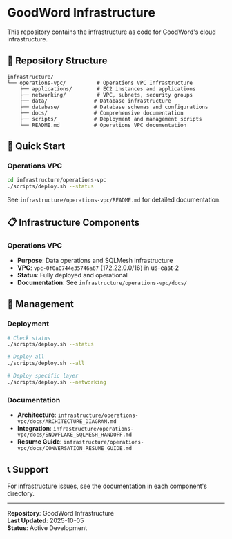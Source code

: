 # GoodWord Infrastructure

This repository contains the infrastructure as code for GoodWord's cloud infrastructure.

## 📁 **Repository Structure**

```
infrastructure/
└── operations-vpc/          # Operations VPC Infrastructure
    ├── applications/        # EC2 instances and applications
    ├── networking/          # VPC, subnets, security groups
    ├── data/               # Database infrastructure
    ├── database/           # Database schemas and configurations
    ├── docs/               # Comprehensive documentation
    ├── scripts/            # Deployment and management scripts
    └── README.md           # Operations VPC documentation
```

## 🚀 **Quick Start**

### **Operations VPC**
```bash
cd infrastructure/operations-vpc
./scripts/deploy.sh --status
```

See `infrastructure/operations-vpc/README.md` for detailed documentation.

## 📋 **Infrastructure Components**

### **Operations VPC**
- **Purpose**: Data operations and SQLMesh infrastructure
- **VPC**: `vpc-0f0a0744e35746a67` (172.22.0.0/16) in us-east-2
- **Status**: Fully deployed and operational
- **Documentation**: See `infrastructure/operations-vpc/docs/`

## 🔧 **Management**

### **Deployment**
```bash
# Check status
./scripts/deploy.sh --status

# Deploy all
./scripts/deploy.sh --all

# Deploy specific layer
./scripts/deploy.sh --networking
```

### **Documentation**
- **Architecture**: `infrastructure/operations-vpc/docs/ARCHITECTURE_DIAGRAM.md`
- **Integration**: `infrastructure/operations-vpc/docs/SNOWFLAKE_SQLMESH_HANDOFF.md`
- **Resume Guide**: `infrastructure/operations-vpc/docs/CONVERSATION_RESUME_GUIDE.md`

## 📞 **Support**

For infrastructure issues, see the documentation in each component's directory.

---

**Repository**: GoodWord Infrastructure  
**Last Updated**: 2025-10-05  
**Status**: Active Development
